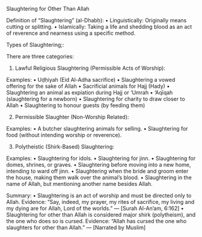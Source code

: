 Slaughtering for Other Than Allah

Definition of “Slaughtering” (al-Dhabḥ):
 • Linguistically: Originally means cutting or splitting.
 • Islamically: Taking a life and shedding blood as an act of reverence and nearness using a specific method.


Types of Slaughtering;: 

There are three categories:


1. Lawful Religious Slaughtering (Permissible Acts of Worship):

Examples:
 • Uḍḥiyah (Eid Al-Adha sacrifice)
 • Slaughtering a vowed offering for the sake of Allah
 • Sacrificial animals for Hajj (Hady)
 • Slaughtering an animal as expiation during Hajj or ‘Umrah
 • ‘Aqīqah (slaughtering for a newborn)
 • Slaughtering for charity to draw closer to Allah
 • Slaughtering to honour guests (by feeding them)

2. Permissible Slaughter (Non-Worship Related):

Examples:
 • A butcher slaughtering animals for selling.
 • Slaughtering for food (without intending worship or reverence).


3. Polytheistic (Shirk-Based) Slaughtering:

Examples:
 • Slaughtering for idols.
 • Slaughtering for jinn.
 • Slaughtering for domes, shrines, or graves.
 • Slaughtering before moving into a new home, intending to ward off jinn.
 • Slaughtering when the bride and groom enter the house, making them walk over the animal’s blood.
 • Slaughtering in the name of Allah, but mentioning another name besides Allah.


Summary:
 • Slaughtering is an act of worship and must be directed only to Allah.
Evidence:
“Say, indeed, my prayer, my rites of sacrifice, my living and my dying are for Allah, Lord of the worlds.”
— [Surah Al-An’am, 6:162]
 • Slaughtering for other than Allah is considered major shirk (polytheism), and the one who does so is cursed.
Evidence:
“Allah has cursed the one who slaughters for other than Allah.”
— [Narrated by Muslim]